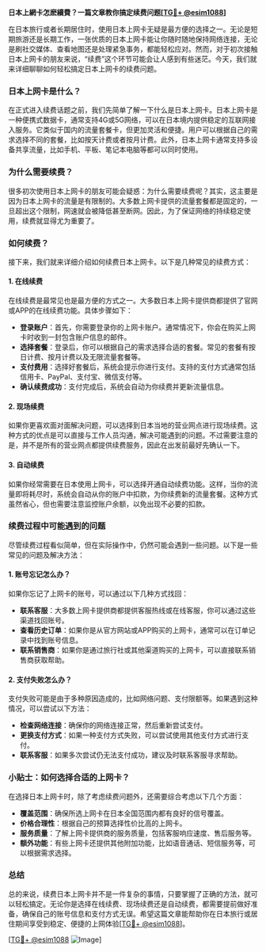 **日本上網卡怎麽續費？一篇文章教你搞定续费问题[[TG💪+ @esim1088](https://t.me/s/esim1088)]**

在日本旅行或者长期居住时，使用日本上网卡无疑是最方便的选择之一。无论是短期旅游还是长期工作，一张优质的日本上网卡能让你随时随地保持网络连接，无论是刷社交媒体、查看地图还是处理紧急事务，都能轻松应对。然而，对于初次接触日本上网卡的朋友来说，“续费”这个环节可能会让人感到有些迷茫。今天，我们就来详细聊聊如何轻松搞定日本上网卡的续费问题。

### 日本上网卡是什么？

在正式进入续费话题之前，我们先简单了解一下什么是日本上网卡。日本上网卡是一种便携式数据卡，通常支持4G或5G网络，可以在日本境内提供稳定的互联网接入服务。它类似于国内的流量套餐卡，但更加灵活和便捷。用户可以根据自己的需求选择不同的套餐，比如按天计费或者按月计费。此外，日本上网卡通常支持多设备共享流量，比如手机、平板、笔记本电脑等都可以同时使用。

### 为什么需要续费？

很多初次使用日本上网卡的朋友可能会疑惑：为什么需要续费呢？其实，这主要是因为日本上网卡的流量是有限制的。大多数上网卡提供的流量套餐都是固定的，一旦超出这个限制，网速就会被降低甚至断网。因此，为了保证网络的持续稳定使用，续费就显得尤为重要了。

### 如何续费？

接下来，我们就来详细介绍如何续费日本上网卡。以下是几种常见的续费方式：

#### 1. 在线续费

在线续费是最常见也是最方便的方式之一。大多数日本上网卡提供商都提供了官网或APP的在线续费功能。具体步骤如下：

- **登录账户**：首先，你需要登录你的上网卡账户。通常情况下，你会在购买上网卡时收到一封包含账户信息的邮件。
- **选择套餐**：登录后，你可以根据自己的需求选择合适的套餐。常见的套餐有按日计费、按月计费以及无限流量套餐等。
- **支付费用**：选择好套餐后，系统会提示你进行支付。支持的支付方式通常包括信用卡、PayPal、支付宝、微信支付等。
- **确认续费成功**：支付完成后，系统会自动为你续费并更新流量信息。

#### 2. 现场续费

如果你更喜欢面对面解决问题，可以选择到日本当地的营业网点进行现场续费。这种方式的优点是可以直接与工作人员沟通，解决可能遇到的问题。不过需要注意的是，并不是所有的营业网点都提供续费服务，因此在出发前最好先确认一下。

#### 3. 自动续费

如果你经常需要在日本使用上网卡，可以选择开通自动续费功能。这样，当你的流量即将耗尽时，系统会自动从你的账户中扣款，为你续费新的流量套餐。这种方式虽然省心，但也需要注意监控账户余额，以免出现不必要的扣款。

### 续费过程中可能遇到的问题

尽管续费过程看似简单，但在实际操作中，仍然可能会遇到一些问题。以下是一些常见的问题及解决方法：

#### 1. 账号忘记怎么办？

如果你忘记了上网卡的账号，可以通过以下几种方式找回：

- **联系客服**：大多数上网卡提供商都提供客服热线或在线客服，你可以通过这些渠道找回账号。
- **查看历史订单**：如果你是从官方网站或APP购买的上网卡，通常可以在订单记录中找到账号信息。
- **联系销售商**：如果你是通过旅行社或其他渠道购买的上网卡，可以直接联系销售商获取帮助。

#### 2. 支付失败怎么办？

支付失败可能是由于多种原因造成的，比如网络问题、支付限额等。如果遇到这种情况，可以尝试以下方法：

- **检查网络连接**：确保你的网络连接正常，然后重新尝试支付。
- **更换支付方式**：如果一种支付方式失败，可以尝试使用其他支付方式进行支付。
- **联系客服**：如果多次尝试仍无法支付成功，建议及时联系客服寻求帮助。

### 小贴士：如何选择合适的上网卡？

在选择日本上网卡时，除了考虑续费问题外，还需要综合考虑以下几个方面：

- **覆盖范围**：确保所选上网卡在日本全国范围内都有良好的信号覆盖。
- **价格合理性**：根据自己的预算选择性价比高的上网卡。
- **服务质量**：了解上网卡提供商的服务质量，包括客服响应速度、售后服务等。
- **额外功能**：有些上网卡还提供其他附加功能，比如语音通话、短信服务等，可以根据需求选择。

### 总结

总的来说，续费日本上网卡并不是一件复杂的事情，只要掌握了正确的方法，就可以轻松搞定。无论你是选择在线续费、现场续费还是自动续费，都需要提前做好准备，确保自己的账号信息和支付方式无误。希望这篇文章能帮助你在日本旅行或居住期间享受到稳定、便捷的上网体验[[TG💪+ @esim1088](https://t.me/s/esim1088)]。

[[TG💪+ @esim1088](https://t.me/s/esim1088) ![Image](https://i.postimg.cc/4NQfJmqS/Snipaste-2025-05-13-00-14-12.png)]